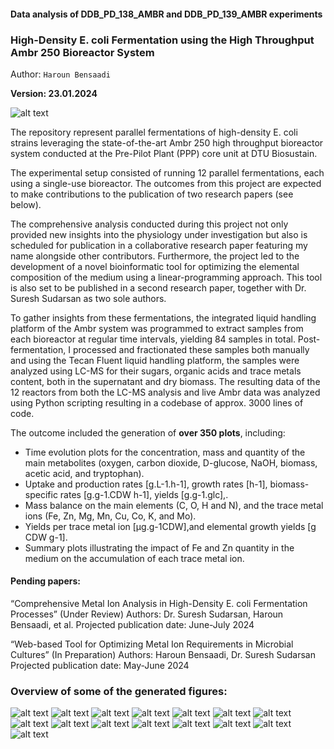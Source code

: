 #### Data analysis of DDB_PD_138_AMBR and DDB_PD_139_AMBR experiments
### High-Density E. coli Fermentation using the High Throughput Ambr 250 Bioreactor System

Author: 
`Haroun Bensaadi`

**Version: 23.01.2024**

![alt text](image.png)

The repository represent parallel fermentations of high-density E. coli strains leveraging the state-of-the-art Ambr 250 high throughput bioreactor system conducted at the Pre-Pilot Plant (PPP) core unit at DTU Biosustain. 

The experimental setup consisted of running 12 parallel fermentations, each using a single-use bioreactor. The outcomes from this project are expected to make contributions to the publication of two research papers (see below).

The comprehensive analysis conducted during this project not only provided new insights into the physiology under investigation but also is scheduled for publication in a collaborative research paper featuring my name alongside other contributors.
Furthermore, the project led to the development of a novel bioinformatic tool for optimizing the elemental composition of the medium using a linear-programming approach. This tool is also set to be published in a second research paper, together with Dr. Suresh Sudarsan as two sole authors.

To gather insights from these fermentations, the integrated liquid handling platform of the Ambr system was programmed to extract samples from each bioreactor at regular time intervals, yielding 84 samples in total. Post-fermentation, I processed and fractionated these samples both manually and using the Tecan Fluent liquid handling platform, the samples were analyzed using LC-MS for their sugars, organic acids and trace metals content, both in the supernatant and dry biomass.
The resulting data of the 12 reactors from both the LC-MS analysis and live Ambr data was analyzed using Python scripting resulting in a codebase of approx. 3000 lines of code. 

The outcome included the generation of **over 350 plots**, including:
- Time evolution plots for the concentration, mass and quantity of the main metabolites (oxygen, carbon dioxide, D-glucose, NaOH, biomass, acetic acid, and tryptophan). 
- Uptake and production rates [g.L-1.h-1], growth rates [h-1], biomass-specific rates [g.g-1.CDW h-1], yields [g.g-1.glc],.
- Mass balance on the main elements (C, O, H and N), and the trace metal ions (Fe, Zn, Mg, Mn, Cu, Co, K, and Mo).
- Yields per trace metal ion [µg.g-1CDW],and elemental growth yields [g CDW g-1].
- Summary plots illustrating the impact of Fe and Zn quantity in the medium on the accumulation of each trace metal ion.

#### Pending papers:
“Comprehensive Metal Ion Analysis in High-Density E. coli Fermentation Processes” (Under Review)
    Authors: Dr. Suresh Sudarsan, Haroun Bensaadi, et al. 
    Projected publication date: June-July 2024

“Web-based Tool for Optimizing Metal Ion Requirements in Microbial Cultures” (In Preparation)
   Authors: Haroun Bensaadi, Dr. Suresh Sudarsan
   Projected publication date: May-June 2024

### Overview of some of the generated figures:
![alt text](ambr_data_138_R01-02-03.png)
![alt text](mass_plot_138_R01-02-03.png)
![alt text](subplot_rates_138_R01-02-03.png)
![alt text](subplot_yields_138_R01-02-03.png)
![alt text](MB_main_C_138_R01.png)
![alt text](elemental_growth_yield_Fe_138_R01-02-03.png)
![alt text](measured_elemental_growth_yield_against_reference_values_horizontal.png)
![alt text](yield_slopes_µg_per_g_Cu_138_R04-05-06.png)
![alt text](#_yields_µg_per_g_bar_plot_subplot.png)
![alt text](#_yields_per_strain_and_medium_types_subplot_per_element.png)
![alt text](#_yields_per_strain_and_medium_types_subplot_all_elements.png)
![alt text](#_yields_per_strain_type_subplot_per_element.png)
![alt text](#_yields_per_strain_type_subplot_all_elements.png)
![alt text](calculated_yields_horizontal.png)
![alt text](change_in_yield_heatmap.png)
